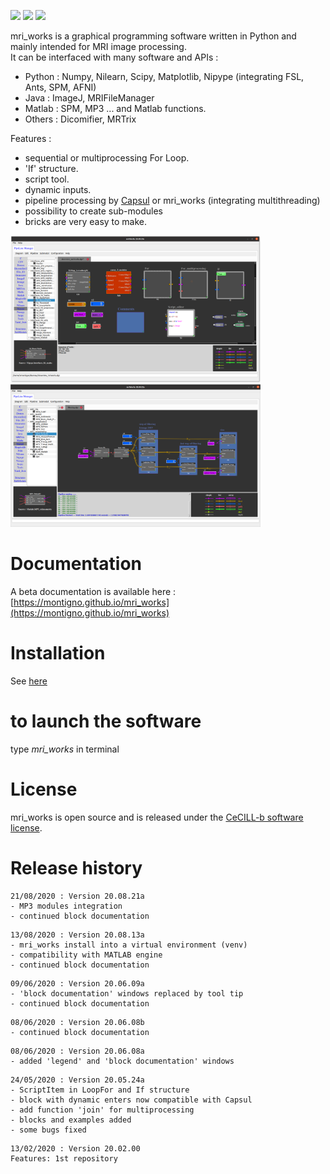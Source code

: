 [![](https://img.shields.io/badge/Python-3.5%2C%203.6%2C%203.7-yellow.svg)](#)
[![](https://img.shields.io/badge/platform-Linux-orange.svg)](#)
[![](https://img.shields.io/badge/license-CeCILL_b-blue.svg)](https://cecill.info/licences/Licence_CeCILL_V2.1-en.html)

mri_works is a graphical programming software written in Python and mainly intended for MRI image processing.\
It can be interfaced with many software and APIs : 
- Python : Numpy, Nilearn, Scipy, Matplotlib, Nipype (integrating FSL, Ants, SPM, AFNI)
- Java : ImageJ, MRIFileManager
- Matlab : SPM, MP3 ... and Matlab functions.
- Others : Dicomifier, MRTrix

Features :
- sequential or multiprocessing For Loop.
- 'If' structure.
- script tool.
- dynamic inputs.
- pipeline processing by [Capsul](http://brainvisa.info/capsul/index.html) or mri_works (integrating multithreading)
- possibility to create sub-modules
- bricks are very easy to make.

<p float="left">
<img src="https://github.com/montigno/mri_works/blob/devpt/docs/Home/images/welcom01.png" width="400">
<img src="https://github.com/montigno/mri_works/blob/devpt/docs/Home/images/welcom00.png" width="400">
</p>

# Documentation

A beta documentation is available here : [https://montigno.github.io/mri_works](https://montigno.github.io/mri_works)

# Installation

See [here](https://montigno.github.io/mri_works/Home/install_mri_works.html)

# to launch the software

type *mri_works* in terminal

# License

mri_works is open source and is released under the [CeCILL-b software license](https://cecill.info/licences/Licence_CeCILL_V2.1-en.html).

# Release history

	21/08/2020 : Version 20.08.21a
	- MP3 modules integration
	- continued block documentation

<p></p>

	13/08/2020 : Version 20.08.13a
	- mri_works install into a virtual environment (venv)
	- compatibility with MATLAB engine
	- continued block documentation

<p></p>

	09/06/2020 : Version 20.06.09a
	- 'block documentation' windows replaced by tool tip
	- continued block documentation

<p></p>

	08/06/2020 : Version 20.06.08b
	- continued block documentation

<p></p>

	08/06/2020 : Version 20.06.08a
	- added 'legend' and 'block documentation' windows

<p></p>

	24/05/2020 : Version 20.05.24a
	- ScriptItem in LoopFor and If structure
	- block with dynamic enters now compatible with Capsul
	- add function 'join' for multiprocessing
	- blocks and examples added
	- some bugs fixed

<p></p>

    13/02/2020 : Version 20.02.00
	Features: 1st repository
